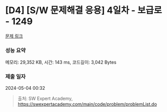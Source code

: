 # [D4] [S/W 문제해결 응용] 4일차 - 보급로 - 1249 

[문제 링크](https://swexpertacademy.com/main/code/problem/problemDetail.do?contestProbId=AV15QRX6APsCFAYD) 

### 성능 요약

메모리: 29,352 KB, 시간: 143 ms, 코드길이: 3,042 Bytes

### 제출 일자

2024-05-04 00:32



> 출처: SW Expert Academy, https://swexpertacademy.com/main/code/problem/problemList.do